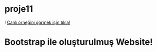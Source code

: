 # proje11
! [Canlı örneğini görmek için tıkla!](https://nmdproje11.netlify.app/)
# Bootstrap ile oluşturulmuş Website!

